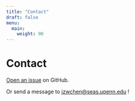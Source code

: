```yaml
---
title: "Contact"
draft: false
menu:
  main:
    weight: 90
---
```


# Contact

[Open an issue](https://github.com/joycecheen/hugo-mock-landing-page/issues/new) on GitHub.

Or send a message to jzwchen@seas.upenn.edu !